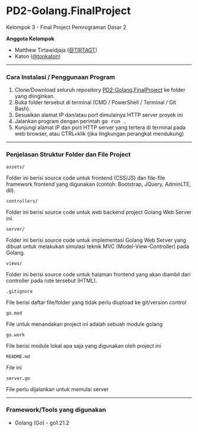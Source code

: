 # PD2-Golang.FinalProject
Kelompok 3 - Final Project Pemrograman Dasar 2

<b>Anggota Kelompok</b>
<ul>
  <li>Matthew Tirtawidjaja (<a href="https://github.com/TIRTAGT">@TIRTAGT</a>)</li>
  <li>Katon (<a href="https://github.com/tonkaton">@tonkaton</a>)</li>
</ul>

----

### Cara Instalasi / Penggunaan Program
<ol>
	<li>Clone/Download seluruh repository <a href="https://github.com/TIRTAGT/PD2-Golang.FinalProject">PD2-Golang.FinalProject</a> ke folder yang diinginkan.</li>
	<!-- insert foto contoh cara clone/download disini -->
	<li>Buka folder tersebut di terminal (CMD / PowerShell / Terminal / Git Bash).</li>
	<!-- insert foto contoh cara buka folder di terminal -->
	<li>Sesuaikan alamat IP dan/atau port dimulainya HTTP server proyek ini</li>
	<!-- insert foto contoh caranya -->
	<li>Jalankan program dengan perintah <kbd>go run .</kbd></li>
	<!-- insert foto contoh hasil menjalankan perintahnya -->
	<li>Kunjungi alamat IP dan port HTTP server yang tertera di terminal pada web browser, atau CTRL+klik (jika lingkungan perangkat mendukung)</li>
	<!-- insert foto tampilan awal web projectnya -->
</ol>

----

### Penjelasan Struktur Folder dan File Project

``assets/``

Folder ini berisi source code untuk frontend (CSS/JS) dan file-file framework frontend yang digunakan (contoh: Bootstrap, JQuery, AdminLTE, dll).

``controllers/``

Folder ini berisi source code untuk web backend project Golang Web Server ini.

``server/``

Folder ini berisi source code untuk implementasi Golang Web Server yang dibuat untuk melakukan simulasi teknik MVC (Model-View-Controller) pada Golang.

``views/``

Folder ini berisi source code untuk halaman frontend yang akan diambil dari controller pada rute tersebut (HTML).



``.gitignore``

File berisi daftar file/folder yang tidak perlu diupload ke git/version control

``go.mod``

File untuk menandakan project ini adalah sebuah module golang

``go.work``

File berisi module lokal apa saja yang digunakan oleh project ini

``README.md``

File ini

``server.go``

File perlu dijalankan untuk memulai server


----

### Framework/Tools yang digunakan

<ul>
	<li>Golang (Go) - go1.21.2</li>
</ul>
